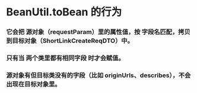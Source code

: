# BeanUtil.toBean 的行为

### 它会把 源对象（requestParam）里的属性值，按 字段名匹配，拷贝到目标对象（ShortLinkCreateReqDTO）中。

### 只有当 两个类里都有相同字段 时才会赋值。

### 源对象有但目标类没有的字段（比如 originUrls、describes），不会出现在目标对象里。
